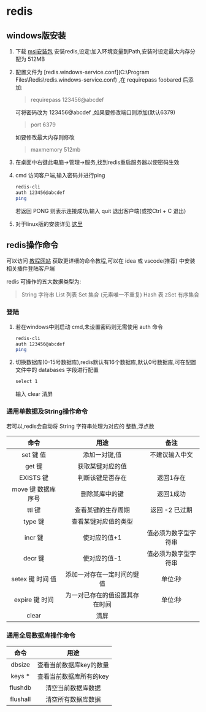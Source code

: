 # redis

## windows版安装

1. 下载 [msi安装包](https://github.com/MicrosoftArchive/redis/releases) 安装redis,设定:加入环境变量到Path,安装时设定最大内存分配为 512MB

2. 配置文件为  [redis.windows-service.conf](C:\Program Files\Redis\redis.windows-service.conf) ,在 requirepass foobared 后添加:

   > requirepass 123456@abcdef

   可将密码改为 123456@abcdef ,如果要修改端口则添加(默认6379)

   > port 6379

   如要修改最大内存则修改

   > maxmemory 512mb

3. 在桌面中右键此电脑->管理->服务,找到redis重启服务器以使密码生效

4. cmd 访问客户端,输入密码并进行ping
   ```sh
   redis-cli
   auth 123456@abcdef
   ping
   ```

   若返回 PONG 则表示连接成功,输入 quit 退出客户端(或按Ctrl + C 退出)
   
5. 对于linux版的安装详见 [这里](..\c-linux\2-linux常用软件安装.md)

## redis操作命令

可以访问 [教程网站](http://doc.redisfans.com/) 获取更详细的命令教程,可以在 idea 或 vscode(推荐) 中安装相关插件登陆客户端

redis 可操作的五大数据类型为:

> String 字符串
> List 列表
> Set 集合 (元素唯一不重复)
> Hash 表
> zSet 有序集合

### 登陆

1. 若在windows中则启动 cmd,未设置密码则无需使用 auth 命令

   ```sh
   redis-cli
   auth 123456@abcdef
   ping
   ```

2. 切换数据库(0-15号数据库),redis默认有16个数据库,默认0号数据库,可在配置文件中的 databases 字段进行配置

   ```cmd
   select 1
   ```
   
   输入 clear 清屏

### 通用单数据及String操作命令

若可以,redis会自动将 String 字符串处理为对应的 整数,浮点数

   |        命令        |              用途              |         备注         |
   | :----------------: | :----------------------------: | :------------------: |
   |     set 键 值      |         添加一对键,值          |    不建议输入中文    |
   |       get 键       |        获取某键对应的值        |                      |
   |     EXISTS 键      |        判断该键是否存在        |      返回1存在       |
   | move 键 数据库序号 |         删除某库中的键         |      返回1成功       |
   |       ttl 键       |       查看某键的生存周期       |    返回 -2 已过期    |
   |      type 键       |      查看某键对应值的类型      |                      |
   |      incr 键       |          使对应的值+1          | 值必须为数字型字符串 |
   |      decr 键       |          使对应的值-1          | 值必须为数字型字符串 |
   |  setex 键 时间 值  |   添加一对存在一定时间的键值   |       单位:秒        |
   |   expire 键 时间   | 为一对已存在的值设置其存在时间 |       单位:秒        |
   |       clear        |              清屏              |                      |

### 通用全局数据库操作命令

   |   命令   |          用途           |
   | :------: | :---------------------: |
   |  dbsize  | 查看当前数据库key的数量 |
   | keys \*  | 查看当前数据库所有的key |
   | flushdb  |   清空当前数据库数据    |
   | flushall |   清空所有数据库数据    |
